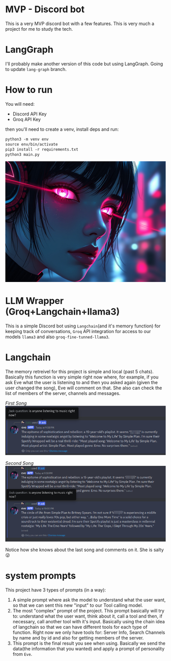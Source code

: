 # MVP - Discord bot
This is a very MVP discord bot with a few features. This is very much a project for me to study the tech.

# LangGraph
I'll probably make another version of  this code but using LangGraph. Going to update `lang-graph` branch.

# How to run
You will need:
- Discord API Key
- Groq API Key

then you'll need to create a venv, install deps and run:
```
python3 -m venv env
source env/bin/activate
pip3 install -r requirements.txt
python3 main.py
```
![](/images/eve_hello.jpeg)

# LLM Wrapper (Groq+Langchain+llama3)
This is a simple Discord bot using `Langchain`(and it's memory function) for keeping track of conversations, `Groq` API integration for access to our models `llama3` and also `groq-fine-tunned-llama3`.

# Langchain
The memory retreivel for this project is simple and local (past 5 chats). Basically this function is very simple right now where, for example, if you ask Eve what the user is listening to and then you asked again (given the user changed the song), Eve will comment on that. She also can check the list of members of the server, channels and messages.

*First Song*
![](/images/eve_memory.png)

*Second Song*
![](/images/eve_memory_remember.png)

Notice how she knows about the last song and comments on it. She is salty 😜

# system prompts
This project have 3 types of prompts (in a way):
1. A simple prompt where ask the model to understand what the user want, so that we can sent this new "input" to our Tool calling model.
2. The most "complex" prompt of the project. This prompt basically will try to: understand what the user want, think about it, call a tool and then, if necessary, call another tool with it's input. Basically using the chain idea of langchain so that we can have different tools for each type of function. Right now we only have tools for: Server Info, Search Channels by name and by id and also for getting members of the server.
3. This prompt is the final result you see when using. Basically we send the data(the information that you wanted) and apply a prompt of personality from `Eve`.

